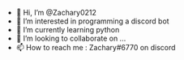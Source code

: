 - 👋 Hi, I’m @Zachary0212
- 👀 I’m interested in programming a discord bot
- 🌱 I’m currently learning python
- 💞️ I’m looking to collaborate on ...
- 📫 How to reach me : Zachary#6770 on discord

<!---
Zachary0212/Zachary0212 is a ✨ special ✨ repository because its `README.md` (this file) appears on your GitHub profile.
You can click the Preview link to take a look at your changes.
--->
